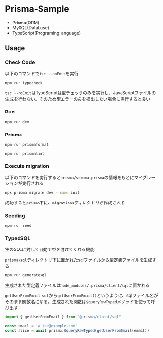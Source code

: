 # Prisma-Sample

- Prisma(ORM)
- MySQL(Database)
- TypeScript(Programing language)

## Usage

### Check Code

以下のコマンドで`tsc --noEmit`を実行

```bash
npm run typecheck
```

`tsc --noEmit`はTypeScriptは型チェックのみを実行し、JavaScriptファイルの生成を行わない。そのため型エラーのみを検出したい場合に実行すると良い

### Run

```bash
npm run dev
```

### Prisma

```bash
npm run prismaformat
```

```bash
npm run prismalint
```

### Execute migration

以下のコマンドを実行すると`prisma/schema.prisma`の情報をもとにマイグレーションが実行される

```bash
npx prisma migrate dev --name init
```

成功すると`prisma`下に、`migrations`ディレクトリが作成される

### Seeding

```bash
npm run seed
```

### TypedSQL

生のSQLに対して自動で型を付けてくれる機能

`prisma/sql`ディレクトリ下に置かれたsqlファイルから型定義ファイルを生成する

```bash
npm run generatesql
```

生成された型定義ファイルは`node_modules/.prisma/client/sql`に置かれる

`getUserFromEmail.sql`から`getUserFromEmail()`というように、sqlファイル名がそのまま関数名になる。生成された関数は`$queryRawTyped`メソッドを使って呼び出す

```ts
import { getUserFromEmail } from "@prisma/client/sql"

const email = 'alice@example.com'
const alice = await prisma.$queryRawTyped(getUserFromEmail(email))
```
